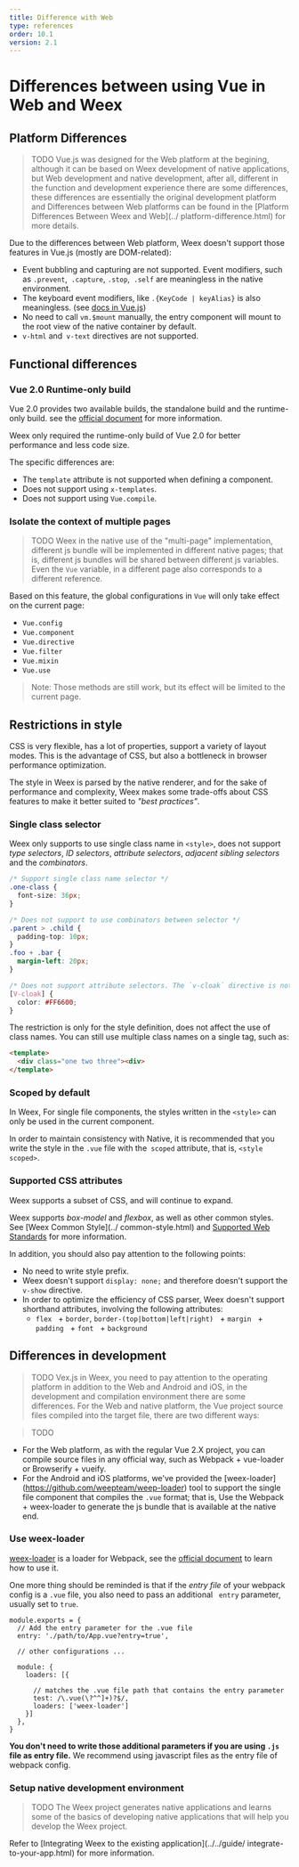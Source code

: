 ```yaml
---
title: Difference with Web   
type: references
order: 10.1
version: 2.1
---
```


# Differences between using Vue in Web and Weex

## Platform Differences

> TODO
Vue.js was designed for the Web platform at the begining, although it can be based on Weex development of native applications, but Web development and native development, after all, different in the function and development experience there are some differences, these differences are essentially the original development platform and Differences between Web platforms can be found in the [Platform Differences Between Weex and Web](../ platform-difference.html) for more details.

Due to the differences between Web platform, Weex doesn't support those features in Vue.js (mostly are DOM-related):

+ Event bubbling and capturing are not supported. Event modifiers, such as `.prevent`,` .capture`, `.stop`,` .self` are meaningless in the native environment.
+ The keyboard event modifiers, like `.{KeyCode | keyAlias}` is also meaningless. (see [docs in Vue.js](https://vuejs.org/v2/guide/events.html#Key-Modifiers))
+ No need to call `vm.$mount` manually, the entry component will mount to the root view of the native container by default.
+ `v-html` and` v-text` directives are not supported.

## Functional differences

### Vue 2.0 Runtime-only build

Vue 2.0 provides two available builds, the standalone build and the runtime-only build. see the [official document](https://vuejs.org/v2/guide/installation.html#Standalone-vs-Runtime-only-Build) for more information.

Weex only required the runtime-only build of Vue 2.0 for better performance and less code size.

The specific differences are:

+ The `template` attribute is not supported when defining a component.
+ Does not support using `x-templates`.
+ Does not support using `Vue.compile`.

### Isolate the context of multiple pages

> TODO
Weex in the native use of the "multi-page" implementation, different js bundle will be implemented in different native pages; that is, different js bundles will be shared between different js variables. Even the `Vue` variable, in a different page also corresponds to a different reference.

Based on this feature, the global configurations in `Vue` will only take effect on the current page:

+ `Vue.config`
+ `Vue.component`
+ `Vue.directive`
+ `Vue.filter`
+ `Vue.mixin`
+ `Vue.use`

> Note: Those methods are still work, but its effect will be limited to the current page.

## Restrictions in style

CSS is very flexible, has a lot of properties, support a variety of layout modes. This is the advantage of CSS, but also a bottleneck in browser performance optimization.

The style in Weex is parsed by the native renderer, and for the sake of performance and complexity, Weex makes some trade-offs about CSS features to make it better suited to *"best practices"*.

### Single class selector

Weex only supports to use single class name in `<style>`, does not support *type selectors*, *ID selectors*, *attribute selectors*, *adjacent sibling selectors* and the *combinators*.

```CSS
/* Support single class name selector */
.one-class {
  font-size: 36px;
}

/* Does not support to use combinators between selector */
.parent > .child {
  padding-top: 10px;
}
.foo + .bar {
  margin-left: 20px;
}

/* Does not support attribute selectors. The `v-cloak` directive is not supported */
[V-cloak] {
  color: #FF6600;
}
```

The restriction is only for the style definition, does not affect the use of class names. You can still use multiple class names on a single tag, such as:

```Html
<template>
  <div class="one two three"><div>
</template>
```

### Scoped by default

In Weex, For single file components, the styles written in the `<style>` can only be used in the current component.

In order to maintain consistency with Native, it is recommended that you write the style in the `.vue` file with the` scoped` attribute, that is, `<style scoped>`.

### Supported CSS attributes

Weex supports a subset of CSS, and will continue to expand.

Weex supports *box-model* and *flexbox*, as well as other common styles. See [Weex Common Style](../ common-style.html) and [Supported Web Standards](http://weex.apache.org/references/web-standards.html) for more information.

In addition, you should also pay attention to the following points:

+ No need to write style prefix.
+ Weex doesn't support `display: none;` and therefore doesn't support the `v-show` directive.
+ In order to optimize the efficiency of CSS parser, Weex doesn't support shorthand attributes, involving the following attributes:
  + `flex`
  + `border`, `border-(top|bottom|left|right)`
  + `margin`
  + `padding`
  + `font`
  + `background`

## Differences in development

> TODO
Vex.js in Weex, you need to pay attention to the operating platform in addition to the Web and Android and iOS, in the development and compilation environment there are some differences. For the Web and native platform, the Vue project source files compiled into the target file, there are two different ways:

> TODO
+ For the Web platform, as with the regular Vue 2.X project, you can compile source files in any official way, such as Webpack + vue-loader or Browserify + vueify.
+ For the Android and iOS platforms, we've provided the [weex-loader] (https://github.com/weepteam/weep-loader) tool to support the single file component that compiles the `.vue` format; that is, Use the Webpack + weex-loader to generate the js bundle that is available at the native end.

### Use weex-loader

[weex-loader](https://github.com/weexteam/weex-loader) is a loader for Webpack, see the [official document](http://webpack.github.io/docs/using-loaders.html) to learn how to use it.

One more thing should be reminded is that if the *entry file* of your webpack config is a `.vue` file, you also need to pass an additional ` entry` parameter, usually set to `true`.

```Js
module.exports = {
  // Add the entry parameter for the .vue file
  entry: './path/to/App.vue?entry=true',

  // other configurations ...

  module: {
    loaders: [{

      // matches the .vue file path that contains the entry parameter
      test: /\.vue(\?^^]+)?$/,
      loaders: ['weex-loader']
    }]
  },
}
```

**You don't need to write those additional parameters if you are using `.js` file as entry file.** We recommend using javascript files as the entry file of webpack config.

### Setup native development environment

> TODO
The Weex project generates native applications and learns some of the basics of developing native applications that will help you develop the Weex project.

Refer to [Integrating Weex to the existing application](../../guide/ integrate-to-your-app.html) for more information.
